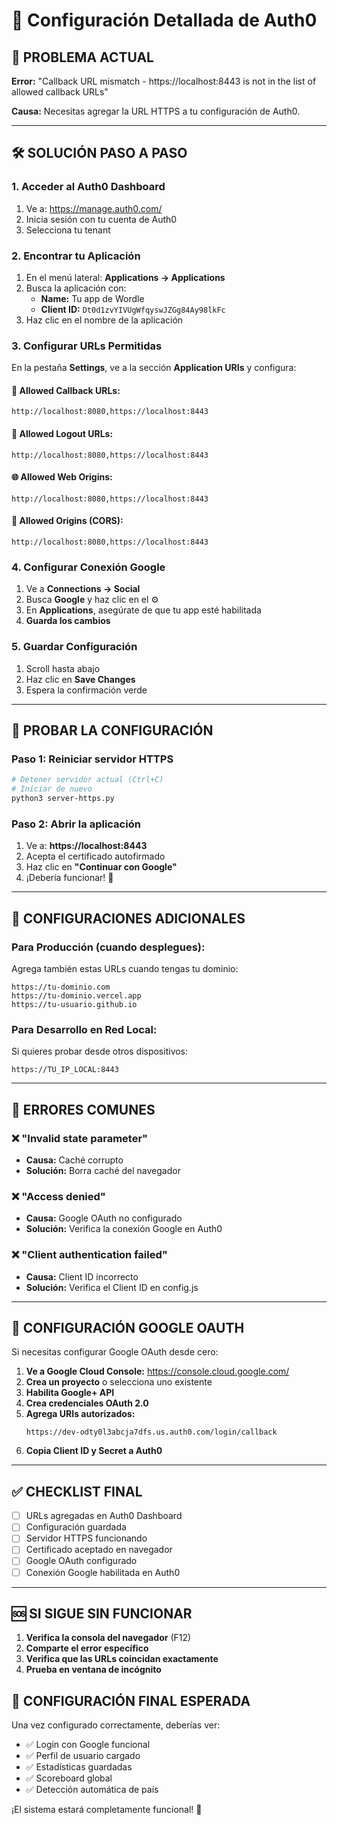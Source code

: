 # 🔐 Configuración Detallada de Auth0

## 🚨 **PROBLEMA ACTUAL**
**Error:** "Callback URL mismatch - https://localhost:8443 is not in the list of allowed callback URLs"

**Causa:** Necesitas agregar la URL HTTPS a tu configuración de Auth0.

---

## 🛠️ **SOLUCIÓN PASO A PASO**

### **1. Acceder al Auth0 Dashboard**
1. Ve a: https://manage.auth0.com/
2. Inicia sesión con tu cuenta de Auth0
3. Selecciona tu tenant

### **2. Encontrar tu Aplicación**
1. En el menú lateral: **Applications → Applications**
2. Busca la aplicación con:
   - **Name:** Tu app de Wordle
   - **Client ID:** `Dt0d1zvYIVUgWfqyswJZGg84Ay98lkFc`
3. Haz clic en el nombre de la aplicación

### **3. Configurar URLs Permitidas**

En la pestaña **Settings**, ve a la sección **Application URIs** y configura:

#### **🔄 Allowed Callback URLs:**
```
http://localhost:8080,https://localhost:8443
```

#### **🚪 Allowed Logout URLs:**
```
http://localhost:8080,https://localhost:8443
```

#### **🌐 Allowed Web Origins:**
```
http://localhost:8080,https://localhost:8443
```

#### **🔗 Allowed Origins (CORS):**
```
http://localhost:8080,https://localhost:8443
```

### **4. Configurar Conexión Google**
1. Ve a **Connections → Social**
2. Busca **Google** y haz clic en el ⚙️
3. En **Applications**, asegúrate de que tu app esté habilitada
4. **Guarda los cambios**

### **5. Guardar Configuración**
1. Scroll hasta abajo
2. Haz clic en **Save Changes**
3. Espera la confirmación verde

---

## 🧪 **PROBAR LA CONFIGURACIÓN**

### **Paso 1: Reiniciar servidor HTTPS**
```bash
# Detener servidor actual (Ctrl+C)
# Iniciar de nuevo
python3 server-https.py
```

### **Paso 2: Abrir la aplicación**
1. Ve a: **https://localhost:8443**
2. Acepta el certificado autofirmado
3. Haz clic en **"Continuar con Google"**
4. ¡Debería funcionar! 🎉

---

## 🔧 **CONFIGURACIONES ADICIONALES**

### **Para Producción (cuando desplegues):**
Agrega también estas URLs cuando tengas tu dominio:
```
https://tu-dominio.com
https://tu-dominio.vercel.app
https://tu-usuario.github.io
```

### **Para Desarrollo en Red Local:**
Si quieres probar desde otros dispositivos:
```
https://TU_IP_LOCAL:8443
```

---

## 🚨 **ERRORES COMUNES**

### **❌ "Invalid state parameter"**
- **Causa:** Caché corrupto
- **Solución:** Borra caché del navegador

### **❌ "Access denied"**
- **Causa:** Google OAuth no configurado
- **Solución:** Verifica la conexión Google en Auth0

### **❌ "Client authentication failed"**
- **Causa:** Client ID incorrecto
- **Solución:** Verifica el Client ID en config.js

---

## 📱 **CONFIGURACIÓN GOOGLE OAUTH**

Si necesitas configurar Google OAuth desde cero:

1. **Ve a Google Cloud Console:** https://console.cloud.google.com/
2. **Crea un proyecto** o selecciona uno existente
3. **Habilita Google+ API**
4. **Crea credenciales OAuth 2.0**
5. **Agrega URIs autorizados:**
   ```
   https://dev-odty0l3abcja7dfs.us.auth0.com/login/callback
   ```
6. **Copia Client ID y Secret a Auth0**

---

## ✅ **CHECKLIST FINAL**

- [ ] URLs agregadas en Auth0 Dashboard
- [ ] Configuración guardada
- [ ] Servidor HTTPS funcionando
- [ ] Certificado aceptado en navegador
- [ ] Google OAuth configurado
- [ ] Conexión Google habilitada en Auth0

---

## 🆘 **SI SIGUE SIN FUNCIONAR**

1. **Verifica la consola del navegador** (F12)
2. **Comparte el error específico**
3. **Verifica que las URLs coincidan exactamente**
4. **Prueba en ventana de incógnito**

## 🎯 **CONFIGURACIÓN FINAL ESPERADA**

Una vez configurado correctamente, deberías ver:
- ✅ Login con Google funcional
- ✅ Perfil de usuario cargado
- ✅ Estadísticas guardadas
- ✅ Scoreboard global
- ✅ Detección automática de país

¡El sistema estará completamente funcional! 🚀 
